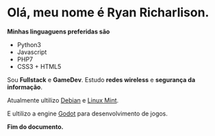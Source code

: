 # Olá, meu nome é Ryan Richarlison.

**Minhas linguaguens preferidas são**
- Python3
- Javascript
- PHP7
- CSS3 + HTML5

Sou **Fullstack** e **GameDev**.
Estudo **redes wireless** e **segurança da informação**.

Atualmente ultilizo [Debian](https://debian.org/) e [Linux Mint](https://linuxmint.com).

E ultilizo a engine [Godot](https://godotengine.org/) para desenvolvimento de jogos.

**Fim do documento.**

